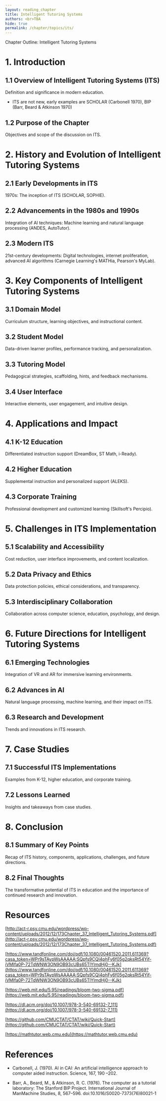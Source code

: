 ```yaml
---
layout: reading_chapter 
title: Intelligent Tutoring Systems
authors: <br>TBA
hide: true 
permalink: /chapter/topics/its/
---
```


Chapter Outline: Intelligent Tutoring Systems
# 1. Introduction

## 1.1 Overview of Intelligent Tutoring Systems (ITS)

Definition and significance in modern education.

* ITS are not new, early examples are SCHOLAR (Carbonell 1970), BIP (Barr, Beard & Atkinson 1970)

## 1.2 Purpose of the Chapter

Objectives and scope of the discussion on ITS.

# 2. History and Evolution of Intelligent Tutoring Systems

## 2.1 Early Developments in ITS

1970s: The inception of ITS (SCHOLAR, SOPHIE).

## 2.2 Advancements in the 1980s and 1990s

Integration of AI techniques: Machine learning and natural language processing (ANDES, AutoTutor).

## 2.3 Modern ITS

21st-century developments: Digital technologies, internet proliferation, advanced AI algorithms (Carnegie Learning's MATHia, Pearson's MyLab).

# 3. Key Components of Intelligent Tutoring Systems

## 3.1 Domain Model

Curriculum structure, learning objectives, and instructional content.

## 3.2 Student Model

Data-driven learner profiles, performance tracking, and personalization.

## 3.3 Tutoring Model

Pedagogical strategies, scaffolding, hints, and feedback mechanisms.

## 3.4 User Interface

Interactive elements, user engagement, and intuitive design.

# 4. Applications and Impact

## 4.1 K-12 Education

Differentiated instruction support (DreamBox, ST Math, i-Ready).

## 4.2 Higher Education

Supplemental instruction and personalized support (ALEKS).

## 4.3 Corporate Training

Professional development and customized learning (Skillsoft's Percipio).

# 5. Challenges in ITS Implementation

## 5.1 Scalability and Accessibility

Cost reduction, user interface improvements, and content localization.

## 5.2 Data Privacy and Ethics

Data protection policies, ethical considerations, and transparency.

## 5.3 Interdisciplinary Collaboration

Collaboration across computer science, education, psychology, and design.

# 6. Future Directions for Intelligent Tutoring Systems

## 6.1 Emerging Technologies

Integration of VR and AR for immersive learning environments.

## 6.2 Advances in AI

Natural language processing, machine learning, and their impact on ITS.

## 6.3 Research and Development

Trends and innovations in ITS research.

# 7. Case Studies

## 7.1 Successful ITS Implementations

Examples from K-12, higher education, and corporate training.

## 7.2 Lessons Learned

Insights and takeaways from case studies.

# 8. Conclusion

## 8.1 Summary of Key Points

Recap of ITS history, components, applications, challenges, and future directions.

## 8.2 Final Thoughts

The transformative potential of ITS in education and the importance of continued research and innovation.


# Resources 
[http://act-r.psy.cmu.edu/wordpress/wp-content/uploads/2012/12/173Chapter_37_Intelligent_Tutoring_Systems.pdf](http://act-r.psy.cmu.edu/wordpress/wp-content/uploads/2012/12/173Chapter_37_Intelligent_Tutoring_Systems.pdf)

[https://www.tandfonline.com/doi/pdf/10.1080/00461520.2011.611369?casa_token=WPr9sTAypWsAAAAA:SQpfs9CQI4phFy6f05g2qksRt54Yif-iVMIfa0P-72TdWNW3ON9OB93cUBs65TlYlmdHj0--KJk](https://www.tandfonline.com/doi/pdf/10.1080/00461520.2011.611369?casa_token=WPr9sTAypWsAAAAA:SQpfs9CQI4phFy6f05g2qksRt54Yif-iVMIfa0P-72TdWNW3ON9OB93cUBs65TlYlmdHj0--KJk)

[https://web.mit.edu/5.95/readings/bloom-two-sigma.pdf](https://web.mit.edu/5.95/readings/bloom-two-sigma.pdf)

[https://dl.acm.org/doi/10.1007/978-3-540-69132-7_111](https://dl.acm.org/doi/10.1007/978-3-540-69132-7_111)

[https://github.com/CMUCTAT/CTAT/wiki/Quick-Start](https://github.com/CMUCTAT/CTAT/wiki/Quick-Start)

[https://mathtutor.web.cmu.edu](https://mathtutor.web.cmu.edu)

# References
* Carbonell, J. (1970). AI in CAI: An artificial intelligence approach to computer aided instruction. Science, 167, 190 –202.

* Barr, A., Beard, M., & Atkinson, R. C. (1976). The computer as a tutorial laboratory: The Stanford BIP Project. International Journal of ManMachine Studies, 8, 567–596. doi:10.1016/S0020-7373(76)80021-1
